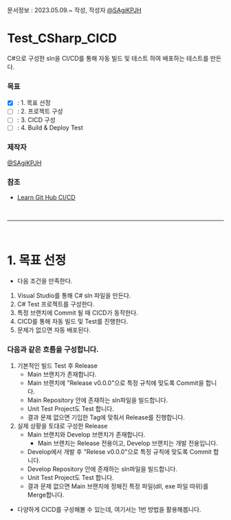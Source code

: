 문서정보 : 2023.05.09.~ 작성, 작성자 [@SAgiKPJH](https://github.com/SAgiKPJH)

# Test_CSharp_CICD
C#으로 구성한 sln을 CI/CD를 통해 자동 빌드 및 테스트 하여 배포하는 테스트를 만든다.

### 목표
- [x] : 1. 목표 선정
- [ ] : 2. 프로젝트 구성
- [ ] : 3. CICD 구성
- [ ] : 4. Build & Deploy Test

### 제작자
[@SAgiKPJH](https://github.com/SAgiKPJH)

### 참조

- [Learn Git Hub CI/CD](https://github.com/SagiK-Repository/Learn-Git-Hub-CICD)

<br>

---

<br>

# 1. 목표 선정  

- 다음 조건을 만족한다.  

1. Visual Studio를 통해 C# sln 파일을 만든다. 
2. C# Test 프로젝트를 구성한다.
3. 특정 브랜치에 Commit 될 때 CICD가 동작한다.
4. CICD를 통해 자동 빌드 및 Test를 진행한다.
5. 문제가 없으면 자동 배포된다.

### 다음과 같은 흐름을 구성합니다.

1. 기본적인 빌드 Test 후 Release
   - Main 브랜치가 존재합니다.
   - Main 브랜치에 "Release v0.0.0"으로 특정 규칙에 맞도록 Commit을 합니다.
   - Main Repository 안에 존재하는 sln파일을 빌드합니다.
   - Unit Test Project도 Test 합니다.
   - 결과 문제 없으면 기입한 Tag에 맞춰서 Release를 진행합니다.
2. 실제 상황을 토대로 구성한 Release
   - Main 브랜치와 Develop 브랜치가 존재합니다.
     - Main 브랜치는 Release 전용이고, Develop 브랜치는 개발 전용입니다.
   - Develop에서 개발 후 "Relese v0.0.0"으로 특정 규칙에 맞도록 Commit 합니다.
   - Develop Repository 안에 존재하는 sln파일을 빌드합니다.
   - Unit Test Project도 Test 합니다.
   - 결과 문제 없으면 Main 브랜치에 정해진 특정 파일(dll, exe 파일 따위)를 Merge합니다.

* 다양하게 CICD를 구성해볼 수 있는데, 여기서는 1번 방법을 활용해봅니다.
